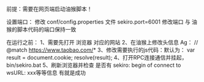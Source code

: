 
前提：需要在网页端启动油猴脚本！

设置端口：
修改 conf/config.properties 文件 sekiro.port=6001  修改端口    与 油猴的脚本代码的端口保持一致

在运行之前：
1、需要先打开 浏览器 对应的网站
2、在油猴上修改头信息   Ag：       // @match        https://www.taobao.com/*
3、修改需要执行的js代码：默认为：            var result = document.cookie;
                                          resolve(result);
4、打开RPC连接通信并挂起，  bin/sekiro.bat
5、刷新浏览器并检查 是否有 sekiro: begin of connect to wsURL: xxx等等信息  有就是成功
